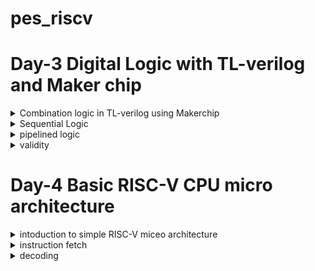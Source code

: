 # pes_riscv


# Day-3 Digital Logic with TL-verilog and Maker chip

<details>
 <summary>Combination logic in TL-verilog using Makerchip</summary>

 
**Logic gates**

![Untitled20](https://github.com/vishnupriyapesu/pes_class_asic/assets/142419649/2fcfc404-57ac-4c7f-a17e-fa6cd2510064)



**Combinational Circuit**

![21](https://github.com/vishnupriyapesu/pes_class_asic/assets/142419649/1465b70e-5607-467e-b6bf-30f6de406f96)


**Adder**

![22](https://github.com/vishnupriyapesu/pes_class_asic/assets/142419649/6f1026c3-22d0-4da9-9c2d-92e1390ecb87)


**Boolean Operators**

![23](https://github.com/vishnupriyapesu/pes_class_asic/assets/142419649/63dfca31-2e8f-4ea0-af8b-91c5d305f664)



**Mux**

![24](https://github.com/vishnupriyapesu/pes_class_asic/assets/142419649/be7aade1-8571-4a28-a89a-8d9b03b5f9cf)

**Maker chip**

> Go to the maker chip.com

> take a look at FPGA multiplier

> we can see the waveforms and top level module(desogn)


![Screenshot from 2023-10-16 22-02-53](https://github.com/vishnupriyapesu/pes_class_asic/assets/142419649/28acbfa8-f231-4ead-ba77-b8dbe0a7d98d)


**more examples using makerchip**

**1) Inverter**
<br />

     \TLV
         $reset = *reset;
   
         $out = ! $in1;
   
         // Assert these to end simulation (before Makerchip cycle limit).
         *passed = *cyc_cnt > 40;
         *failed = 1'b0;
         \SV
         endmodule

![Screenshot from 2023-10-16 22-40-20](https://github.com/vishnupriyapesu/pes_riscv/assets/142419649/c9f53fcc-133c-489f-bab0-240cafbbf59b)



**2) OR gate**


<br />

       \TLV
        $reset = *reset;
   
       $out = $in1 | $in2;
   
       // Assert these to end simulation (before Makerchip cycle limit).
       *passed = *cyc_cnt > 40;
       *failed = 1'b0;
       \SV
       endmodule

![Screenshot from 2023-10-16 22-50-38](https://github.com/vishnupriyapesu/pes_riscv/assets/142419649/61b96a18-5ea5-4f63-bcd7-9226d5982564)


**3)Explicitly adding the only 4 bits of the inputs using +**

<br />

       \TLV
          $reset = *reset;
          
          $out[4:0] = $in1[3:0] + $in2[3:0];
          // Assert these to end simulation (before Makerchip cycle limit).
          *passed = *cyc_cnt > 40;
          *failed = 1'b0;
       \SV
          endmodule

          


![Screenshot from 2023-10-16 22-54-21](https://github.com/vishnupriyapesu/pes_riscv/assets/142419649/3da109b3-498b-4a4a-bd68-4c381a3af4e7)



**4)Mux with 1-bit input**


<br />
       \TLV
          $reset = *reset;
          
          $out = $sel ? $in1 : $in2;
          // Assert these to end simulation (before Makerchip cycle limit).
          *passed = *cyc_cnt > 40;
          *failed = 1'b0;
       \SV
          endmodule

![Screenshot from 2023-10-16 22-56-12](https://github.com/vishnupriyapesu/pes_riscv/assets/142419649/60013cc0-de22-483a-aef4-60e167a4fb38)



**5)Mux with 8-bit inputs**

<br />


       \TLV
          $reset = *reset;
          
          $out[7:0] = $sel ? $in1[7:0] : $in2[7:0];
          // Assert these to end simulation (before Makerchip cycle limit).
          *passed = *cyc_cnt > 40;
          *failed = 1'b0;
       \SV
          endmodule


 
![Screenshot from 2023-10-16 22-58-37](https://github.com/vishnupriyapesu/pes_riscv/assets/142419649/f22d4542-cd75-4be3-a621-7fd1d0647bfd)


</details>



<details>
<summary>Sequential Logic</summary>

**1)D flip flop**

A D flip-flop, also known as a Data or Delay flip-flop, is a fundamental digital electronic circuit that stores a single binary bit of information. 
It is a type of bistable multivibrator, which means it has two stable states.


<br />
       \TLV
          $reset = *reset;
          
          $out = $reset ? 0 : $data_in;
          
          // Assert these to end simulation (before Makerchip cycle limit).
          *passed = *cyc_cnt > 40;
          *failed = 1'b0;
       \SV
          endmodule


![Screenshot from 2023-10-16 23-40-55](https://github.com/vishnupriyapesu/pes_riscv/assets/142419649/056dc121-dd0d-4968-afcf-55345cee8f6a)



**2)fibonacci series**


 > The Fibonacci series is a sequence of numbers in which each number is the sum of the two preceding ones. It typically starts with 0 and 1. So, the Fibonacci series begins as follows:

0, 1, 1, 2, 3, 5, 8, 13, 21, 34, ...



<br />

       \TLV
          $reset = *reset;
          
          $num[31:0] = $reset ? 1 : (>>1$num + >>2$num);
          
          // Assert these to end simulation (before Makerchip cycle limit).
          *passed = *cyc_cnt > 40;
          *failed = 1'b0;


![Screenshot from 2023-10-16 23-46-30](https://github.com/vishnupriyapesu/pes_riscv/assets/142419649/a967717d-6d91-48bc-9ba2-ef0e47accc6c)


**3)counters**

<br />

      \TLV
         $reset = *reset;
         
         $cnt[1:0] = $reset ? (0) : (>>1$cnt[1:0] + 1) ;


![Screenshot from 2023-10-16 23-49-43](https://github.com/vishnupriyapesu/pes_riscv/assets/142419649/bead905c-b7ac-4707-93c7-66079c4c5b66)

## Representation of constant in verilog

'0: All 0s (width based on context). 'X: All DONT-CARE bits. 16’d5: 16-bit decimal 5. 5'b00XX1: 5-bit value with DONT-CARE bits. 1: 32-bit (signed) 1.

Our simulator configuration: 

● will zero-extend or truncate when widths are mismatched (without warning) 

● uses 2-state simulation (no X’s)

**4)sequential calculator**


<br />

        \TLV
           $reset = *reset;
           
           $val1[31:0] = >>1$out;
           $val2[31:0] = $rand1[3:0];
           $sum = $val1 + $val2;
           $diff = $val1 - $val2;
           $prod = $val1 * $val2;
           $quot = $val1 / $val2;
           
           $out = $reset ? ( $op[1]?($op[0] ? $quot : $prod):($op[0] ? $diff : $sum) ) : 0;
           // $out = op[1]?(op[0] ? $quot : $prod):(op[0] ? $diff : $sum);
           
           
           // Assert these to end simulation (before Makerchip cycle limit).
           *passed = *cyc_cnt > 40;
           *failed = 1'b0;**



   ![Screenshot from 2023-10-16 23-53-00](https://github.com/vishnupriyapesu/pes_riscv/assets/142419649/e318c12d-0d16-465c-8083-7c8d97873d51)



</details>

<details>
<summary>pipelined logic</summary>


Pipeline Pythagoras's Theorem

![Screenshot from 2023-10-17 21-59-52](https://github.com/vishnupriyapesu/pes_riscv/assets/142419649/d19169c2-6f14-44a4-b955-4378ac087ffb)



<br />
      `include "sqrt32.v";
      |calc\
            @1
               $aa_sq[31:0] = $aa * $aa;
               $bb_sq[31:0] = $bb * $bb;
               
            @2
               $cc_sq[31:0] = $aa_sq + $bb_sq;
            @3
               $cc[31:0] = sqrt($cc_sq);


![Screenshot from 2023-10-17 22-08-22](https://github.com/vishnupriyapesu/pes_riscv/assets/142419649/5f897348-3e49-4ba0-be96-13788941e78a)


 **No impact no behavior:**

<br />
      `include "sqrt32.v";
      |calc\
            @1
               $aa_sq[7:0] = $aa * $aa;
               $bb_sq[7:0] = $bb * $bb;
               
            @2
               $cc_sq[7:0] = $aa_sq + $bb_sq;
            @3
               $cc[7:0] = sqrt($cc_sq);



![Screenshot from 2023-10-17 22-11-15](https://github.com/vishnupriyapesu/pes_riscv/assets/142419649/f2b8ebb6-77ae-4396-be96-bd56ab79b059)




- Retiming changes in system verilog is very bug-prone, so it is easy to make these vhanges in tlverilog.



- In makerchip waveform viewer the output will be captured according to the time, so if there are 3 stages in the logic then the output of the present inputs will be after two cycles.



**pipeline logic advantage:**


- In a non-pipelined system, a single operation may span multiple clock cycles, resulting in a relatively slow completion time. However, by introducing pipelining, the operation is divided into distinct stages, each executed in a single clock cycle. This architectural approach not only speeds up individual stages but also allows for concurrent execution of multiple stages. When pipelining is coupled with a higher clock frequency, it leads to a substantial reduction in the overall time required to finish an operation.



- Pipelining enables the parallel execution of various stages within an operation. As each stage is designed to be completed swiftly, the entire operation can be processed more efficiently. This enhanced throughput, when combined with an increased clock frequency, results in the ability to handle a greater number of operations within the same unit of time**



    **syntax of TLverilog**

Type of an identifier determined by symbol prefix and case/delimitation style.

Based on the first two letters of the variables:


- $lower_case: pipe signa 
    
- $CamelCase: state signal (technically, this is “Pascal case”)
    
- UPPER_CASE: keyword signal
    
- ">>" 1 : Ahead by 1.



**lab (pipeline)**


<br />
       \TLV
          $reset = *reset;
          
          |comp
             @1
                $err1 = $bad_input | $illegal_op ;
             @3 
                $err2 = $overflow | $err1 ;
             @6
                $err3 = $err2 || $div_by_zero;
          
          
          
          
          // Assert these to end simulation (before Makerchip cycle limit).
          *passed = *cyc_cnt > 40;

          *failed = 1'b0;
       \SV
          endmodule

    

![Screenshot from 2023-10-17 22-24-35](https://github.com/vishnupriyapesu/pes_riscv/assets/142419649/83df1557-8ffa-45db-b4f4-07ac1455d2c4)



**counter and calculator in pipeline:**


<br />

        \TLV
           
           |calc
              @1
                 $reset = *reset;
                 $cnt[1:0] = $reset ? (0) : (>>1$cnt[1:0] + 1) ;
                 
                 $val1[31:0] = >>1$out;
                 $val2[31:0] = $rand1[3:0];
                 $sum = $val1 + $val2;
                 $diff = $val1 - $val2;
                 $prod = $val1 * $val2;
                 $quot = $val1 / $val2;
                 $out = $reset ? ( $op[1]?($op[0] ? $quot : $prod):($op[0] ? $diff : $sum) ) : 0;
           
           // $out = op[1]?(op[0] ? $quot : $prod):(op[0] ? $diff : $sum);
           

![Screenshot from 2023-10-17 22-29-28](https://github.com/vishnupriyapesu/pes_riscv/assets/142419649/96789112-e280-4bae-9c8f-28dabc22e3cb)


**2-cycle calculator**

<br />
      \TLV
         
         |calc
            @1
               $val1[31:0] = >>2$out;
               $val2[31:0] = $rand1[3:0];
               $sum[31:0] = $val1[31:0] + $val2[31:0];
               $diff[31:0] = $val1[31:0] - $val2[31:0];
               $prod[31:0] = $val1[31:0] * $val2[31:0];
               $quot[31:0] = $val1[31:0] / $val2[31:0];
               
      
            @2
               $reset = *reset;
               $valid = $reset ? (0) : (>>1$valid + 1) ;
               $op[1:0] = $reset | $valid ;
               $out[32:0] = $op[1] ? ($op[0] ? $quot[31:0] : $prod[31:0]) : ($op[0] ? $diff[31:0] : $sum[31:0]) ;
         // $out = op[1]?(op[0] ? $quot : $prod):(op[0] ? $diff : $sum);
         
         
         
         // Assert these to end simulation (before Makerchip cycle limit).
         *passed = *cyc_cnt > 40;
         *failed = 1'b0;



![Screenshot from 2023-10-17 22-32-29](https://github.com/vishnupriyapesu/pes_riscv/assets/142419649/74dcaaf8-e0cb-49d4-badf-0fc580099338)


</details>

<details>
<summary>validity</summary>


**Validity provides:**

- Easier debug
- Cleaner design
- Better error checking
- Automated clock gating


**clock gating**

- Used to save power while transferring clock.
- Clock signals are distributed to EVERY flip-flop.
- clocks toggle twice per cycle.
- This consumes power.
- Clock gating avoids toggling clock signals.


**file structure in makerchip**

- \m5_TLV_version 1d: tl-x.org :- Version of makerchip being used and tl-x.org contains tyhe documentation
 - m5 :- Macro language used for processsing.
 - m5_makerchip_module :- Expands the inputs and outputs in the NAV file.
 - \sv :- The system verilog codes.
 - \TLV :- Where tlverilog code is defined.


**Distance Accumulator**

![Screenshot from 2023-10-18 18-52-12](https://github.com/vishnupriyapesu/pes_riscv/assets/142419649/e1dfdf26-48be-4a72-8769-648513d53d30)

<br />


     \SV
     `include "sqrt32.v";
     
     \TLV
        $reset = *reset;
        
        |calc
           @1
              $reset = *reset ;
           ?$valid
              @1
                 $aa_sq[31:0] = $aa * $aa;
                 $bb_sq[31:0] = $bb * $bb;
     
              @2
                 $cc_sq[31:0] = $aa_sq + $bb_sq;
              @3
                 $cc[31:0] = sqrt($cc_sq);
           @4
              $tot_dst = $reset ? 0 : ($valid ? >>1$tot_dst + $cc : >>1$tot_dst) ;


![Screenshot from 2023-10-18 18-55-22](https://github.com/vishnupriyapesu/pes_riscv/assets/142419649/9cdbf1b0-4906-42e1-a44c-12576ddb7ecb)


**cycle calculator with validity**

$valid_or_reset = $valid || $reset; as a when condition for calculation instead of zeroing $out.


<br />

      \TLV
         $reset = *reset;
         |clac  
            @1
               $reset = *reset ;
            ?$valid
               @1
                  
                  $val1[31:0] = >>2$out[31:0];
                  $sum = $val1 + $val2;
                  $diff = $val1 - $val2;
                  $prod = $val1 * $val2;
                  $quot = $val1 / $val2;
                  $valid = >>1$valid +1 ;
                  $valid_or_reset = $valid || $reset;
            @2
               $out[31:0] = $valid_or_reset ? ($op[1]?($op[0] ? $quot : $prod) : ($op[0] ? $diff : $sum) ) : 0 ;


![Screenshot from 2023-10-18 19-11-01](https://github.com/vishnupriyapesu/pes_riscv/assets/142419649/429fb532-0287-4bd0-bfcd-64a83c47e7be)


        

</details>


# Day-4 Basic RISC-V CPU micro architecture


<details>
<summary>intoduction to simple RISC-V miceo architecture</summary>

**RISC-V block diagram**

![Screenshot from 2023-10-19 09-20-03](https://github.com/vishnupriyapesu/pes_riscv/assets/142419649/4758a11c-1e9e-4c8b-bab8-80d1e361c4b9)

 1) Instruction Fetch (IF):
The processor fetches the instruction from memory. The program counter (PC) is used to determine the address of the next instruction in memory.
The instruction is loaded into the instruction register (IR) for decoding.

2) Instruction Decode (ID):
The processor decodes the instruction in the instruction register.
The opcode (operation code) is identified, and the necessary control signals are generated based on the opcode.

3) Execute (EX):
The processor performs the operation specified by the instruction.
For arithmetic and logical operations, the ALU (Arithmetic Logic Unit) performs the computation.
Memory addresses are calculated for load and store instructions.

4) Memory Access (MEM):
If the instruction involves accessing memory (such as a load or store operation), the memory address is sent to the memory unit.
For a load operation, data is read from memory and stored in a register.
For a store operation, data from a register is written to the memory location.

5) Write Back (WB):
The result of the instruction is written back to the destination register.
For instructions that produce a result (such as arithmetic or logical operations), the result is stored in the specified register.

**implementation**


![Screenshot from 2023-10-19 09-25-52](https://github.com/vishnupriyapesu/pes_riscv/assets/142419649/b2ea5415-5793-4f63-9ac5-9543019beaab)

 ![Screenshot from 2023-10-19 09-33-07](https://github.com/vishnupriyapesu/pes_riscv/assets/142419649/c2adf2ff-7f37-4adb-ba67-4b9112099ec3)

![Screenshot from 2023-10-19 09-33-50](https://github.com/vishnupriyapesu/pes_riscv/assets/142419649/3a01ca7c-9624-40ba-ab60-33b6578180a5)


</details>



<details>
<summary>instruction fetch</summary>

 **Instruction Fetch (IF):**
The processor fetches the instruction from memory. The program counter (PC) is used to determine the address of the next instruction in memory.
The instruction is loaded into the instruction register (IR) for decoding.
<br />


     \TLV
        $reset = *reset;
        
        $pc_out[31:0] = >>1$reset ? (0) : (>>1$pc_prev[31:0] + 32'h4) ;

![Screenshot from 2023-10-19 09-40-05](https://github.com/vishnupriyapesu/pes_riscv/assets/142419649/0637a08a-1ca4-4476-a7c4-4013de2b41a2)


<br />

       
       \TLV
          // External to function:
          m4_asm(ADD, r10, r0, r0)             // Initialize r10 (a0) to 0.
          // Function:
          m4_asm(ADD, r14, r10, r0)            // Initialize sum register a4 with 0x0
          m4_asm(ADDI, r12, r10, 1010)         // Store count of 10 in register a2.
          m4_asm(ADD, r13, r10, r0)            // Initialize intermediate sum register a3 with 0
          // Loop:
          m4_asm(ADD, r14, r13, r14)           // Incremental addition
          m4_asm(ADDI, r13, r13, 1)            // Increment intermediate register by 1
          m4_asm(BLT, r13, r12, 1111111111000) // If a3 is less than a2, branch to label named <loop>
          m4_asm(ADD, r10, r14, r0)            // Store final result to register a0 so that it can be read by main program
          
          // Optional:
          // m4_asm(JAL, r7, 00000000000000000000) // Done. Jump to itself (infinite loop). (Up to 20-bit signed immediate plus implicit 0 bit (unlike JALR) provides byte address; last immediate bit should also be 0)
          m4_define_hier(['M4_IMEM'], M4_NUM_INSTRS)
       
          |cpu
             @0
                $reset = *reset;
                
                $pc[31:0] = >>1$reset ? (0) : (>>1$pc[31:0] + 32'd4) ;
             @1
                $imm_rd_en = !$reset;
                $imm_rd_addr[M4_IMEM_INDEX_CNT-1:0] = $pc[M4_IMEM_INDEX_CNT+1:2];
                $instr[31:0] = $imem_rd_data[31:0];
                
          
          // Assert these to end simulation (before Makerchip cycle limit).
          *passed = *cyc_cnt > 40;
          *failed = 1'b0;
       
          |cpu
             m4+imem(@1)    // Args: (read stage)
             //m4+rf(@1, @1)  // Args: (read stage, write stage) - if equal, no register bypass is required
             //m4+dmem(@4)    // Args: (read/write stage)
             m4+myth_fpga(@0)  // Uncomment to run on fpga
       
          m4+cpu_viz(@4)    // For visualisation

![Screenshot from 2023-10-19 09-46-07](https://github.com/vishnupriyapesu/pes_riscv/assets/142419649/125bef5d-1a54-4381-ace3-d253bc8b93ce)



</details>

<details>
<summary>decoding</summary>

**Instruction Decode (ID):**
The processor decodes the instruction in the instruction register.
The opcode (operation code) is identified, and the necessary control signals are generated based on the opcode.


- Below image shows hoe decode is determining the TYPE OF RISC V instructions set (Various types of Instructions in RV32 are I, R, S, J, U)


![Screenshot from 2023-10-19 09-47-07](https://github.com/vishnupriyapesu/pes_riscv/assets/142419649/8300c71b-3675-4c61-a4fa-118b89901972)



**instruction types in decoding stage**


![Screenshot from 2023-10-19 09-50-19](https://github.com/vishnupriyapesu/pes_riscv/assets/142419649/10640dae-33e6-4e64-9e16-0ae4ab24f73d)



<br />

       @1 
                //$pc[31:0] = >>1$reset ? 32'b0 : >>1$taken_br ? >>1$br_tgt_pc : >>1$pc + 32'd4;
                $imem_rd_en = !$reset;
                $instr[31:0] = $imem_rd_data[31:0];
                //$instr[31:0] =  $imem_rd_en ? 32'b0 : >>1$imem_rd_data[$imem_rd_addr];
                $imem_rd_addr[3-1:0] = $pc[3+1:2];
                
                $is_i_instr = $instr[6:2] ==? 5'b0000x ||
                              $instr[6:2] ==? 5'b001x0 ||
                              $instr[6:2] ==? 5'bxx001;
                $is_s_instr = $instr[6:2] ==? 5'b0100x;
                $is_r_instr = $instr[6:2] ==? 5'b01xxx ||
                              $instr[6:2] ==? 5'b011x0 ||
                              $instr[6:2] ==? 5'bxx100;
                $is_u_instr = $instr[6:2] ==? 5'b0x101;
                $is_b_instr = $instr[6:2] ==? 5'b11000;
                $is_j_instr = $instr[6:2] ==? 5'b11011;



  ![Screenshot from 2023-10-20 09-46-48](https://github.com/vishnupriyapesu/pes_riscv/assets/142419649/eba3ab6d-b853-4ffe-a70b-7a5f30c8cb50)


  **instructions**

![Screenshot from 2023-10-20 09-48-40](https://github.com/vishnupriyapesu/pes_riscv/assets/142419649/76c8acc8-40f3-4004-a1bc-c4d2dc027bb8)


<br />
         $imm[31:0] = $is_i_instr ? { {21{$instr[31]}}, $instr[30:20] } 
                                  : $is_s_instr ? {{21{$instr[31]}}, $instr[30:25],$instr[11:7]} 
                                  : $is_b_instr ? { {19{$instr[31]}} , $inst[7] , $instr[30:25] , $instr[11:8] ,1'b0}
                                  : $is_u_instr ? { $instr[31] , $instr[30:12], 12'b0 }
                                  : { {12{$instr[31]}} , $instr[20], $instr[30:25], $instr[24:21] ,1'b0 };


 ![Screenshot from 2023-10-20 09-53-41](https://github.com/vishnupriyapesu/pes_riscv/assets/142419649/3dfa0043-efd3-4bd8-b5e5-de7b56f96471)

  
![Screenshot from 2023-10-20 09-55-02](https://github.com/vishnupriyapesu/pes_riscv/assets/142419649/df040ddd-b75a-48ae-9edf-0a11e17a36c0)





